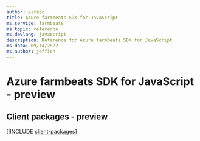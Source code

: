 ```yaml
---
author: xirzec
title: Azure farmbeats SDK for JavaScript
ms.service: farmbeats
ms.topic: reference
ms.devlang: javascript
description: Reference for Azure farmbeats SDK for JavaScript
ms.data: 09/14/2022
ms.author: jeffish
---
```

# Azure farmbeats SDK for JavaScript - preview

## Client packages - preview
[!INCLUDE [client-packages](farmbeats-client-index.md)]
